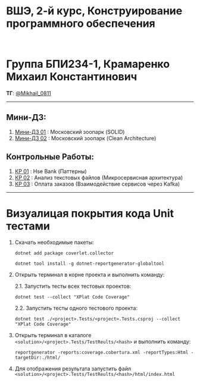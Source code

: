 # ВШЭ, 2-й курс, Конструирование программного обеспечения

<br>

# Группа БПИ234-1, Крамаренко Михаил Константинович 

**ТГ**: [@Mikhail_0811](https://t.me/Mikhail_0811)

---

## Мини-ДЗ:
1. [Мини-ДЗ 01](https://github.com/Mi-Kram/HSE-Software-Engineering/tree/main/SE_HW_01)
: Московский зоопарк (SOLID)
2. [Мини-ДЗ 02](https://github.com/Mi-Kram/HSE-Software-Engineering/tree/main/SE_HW_02)
: Московский зоопарк (Clean Architecture)

## Контрольные Работы:
1. [КР 01](https://github.com/Mi-Kram/HSE-Software-Engineering/tree/main/SE_CW_01)
: Hse Bank (Паттерны)
2. [КР 02](https://github.com/Mi-Kram/HSE-Software-Engineering/tree/main/SE_CW_02)
: Анализ текстовых файлов (Микросервисная архитектура)
3. [КР 03](https://github.com/Mi-Kram/HSE-Software-Engineering/tree/main/SE_CW_03)
: Оплата заказов (Взаимодействие сервисов через Kafka)

---

# Визуалицая покрытия кода Unit тестами

1. Скачать необходимые пакеты:
   ```
   dotnet add package coverlet.collector
   ```
   ```
   dotnet tool install -g dotnet-reportgenerator-globaltool
   ```

2. Открыть терминал в корне проекта и выполнить команду:
   
   2.1. Запустить тесты всех тестовых проектов:
      ```
      dotnet test --collect "XPlat Code Coverage"
      ```
   
   2.2. Запустить тесты одного тестового проекта:
      ```
      dotnet test ./<project>.Tests/<project>.Tests.csproj --collect "XPlat Code Coverage"
      ```

3. Открыть терминал в каталоге `<solution>/<project>.Tests/TestReults/<hash>` и выполнить команду:
   ```
   reportgenerator -reports:coverage.cobertura.xml -reportTypes:Html -targetDir:./html/
   ```

4. Для отображения результата запустить файл `<solution>/<project>.Tests/TestReults/<hash>/html/index.html`


